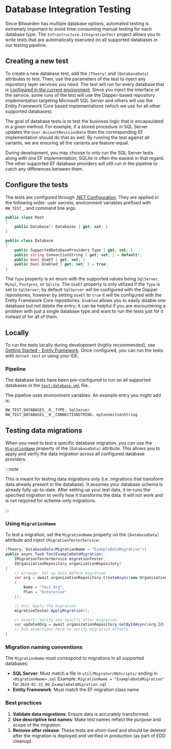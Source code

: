 # Database Integration Testing

Since Bitwarden has multiple database options, automated testing is extremely important to avoid
time-consuming manual testing for each database type. The `Infrastructure.IntegrationTest` project
allows you to write tests that are automatically executed on all supported databases in our testing
pipeline.

## Creating a new test

To create a new database test, add the `[Theory]` and `[DatabaseData]` attributes to test. Then, use
the parameters of the test to inject any repository layer services you need. The test will run for
every database that is [configured in the current environment](#configure-the-tests). Since you
inject the interface of the service, some runs of the test will use the Dapper-based repository
implementation targeting Microsoft SQL Server and others will use the Entity Framework Core based
implementations (which we use for all other supported databases).

The goal of database tests is to test the business logic that is encapsulated in a given method. For
example, if a stored procedure in SQL Server updates the `User.AccountRevisionDate` then the
corresponding EF implementation should do that as well. By running the test against all variants, we
are ensuring all the variants are feature-equal.

During development, you may choose to only run the SQL Server tests along with one EF
implementation; SQLite is often the easiest in that regard. The other supported EF database
providers will still run in the pipeline to catch any differences between them.

## Configure the tests

The tests are configured through
[.NET Configuration](https://learn.microsoft.com/en-us/dotnet/core/extensions/configuration). They
are applied in the following order: user secrets, environment variables prefixed with `BW_TEST_`,
and command line args.

```csharp
public class Root
{
    public Database[] Databases { get; set; }
}

public class Database
{
    public SupportedDatabaseProviders Type { get; set; }
    public string ConnectionString { get; set; } = default!;
    public bool UseEf { get; set; }
    public bool Enabled { get; set; } = true;
}
```

The `Type` property is an enum with the supported values being `SqlServer`, `MySql`, `Postgres`, or
`Sqlite`. The `UseEf` property is only utilized if the `Type` is set to `SqlServer`; by default
`SqlServer` will be configured with the Dapper repositories, however by setting `UseEf` to `true` it
will be configured with the Entity Framework Core repositories. `Enabled` allows you to easily
disable one database but not delete the entry; it can be helpful if you are encountering a problem
with just a single database type and want to run the tests just for it instead of for all of them.

## Locally

To run the tests locally during development (highly recommended), see
[Getting Started - Entity Framework](../../../getting-started/server/database/ef/index.mdx). Once
configured, you can run the tests with `dotnet test` or using your IDE.

### Pipeline

The database tests have been pre-configured to run on all supported databases in the
[`test-database.yml`](https://github.com/bitwarden/server/blob/main/.github/workflows/test-database.yml)
file.

The pipeline uses environment variables. An example entry you might add is:

```bash
BW_TEST_DATABASES__0__TYPE: SqlServer
BW_TEST_DATABASES__0__CONNECTIONSTRING: myConnectionString
```

## Testing data migrations

When you need to test a specific database migration, you can use the
[`MigrationName`](https://github.com/bitwarden/server/blob/021e69bc5dfea8be3b74f7a046a1cd48a206a712/test/Infrastructure.IntegrationTest/DatabaseDataAttribute.cs#L21)
property of the `[DatabaseData]` attribute. This allows you to apply and verify the data migration
across all configured database providers.

:::note

This is meant for testing data migrations only (i.e. migrations that transform data already present
in the database). It assumes your database schema is already fully up-to-date. After setting up your
test data, it re-runs the specified migration to verify how it transforms the data. It will not work
and is not required for schema-only migrations.

:::

### Using `MigrationName`

To test a migration, set the `MigrationName` property on the `[DatabaseData]` attribute and inject
`IMigrationTesterService`:

```csharp
[Theory, DatabaseData(MigrationName = "ExampleDataMigration")]
public async Task TestExampleDataMigration(
    IMigrationTesterService migrationTester,
    IOrganizationRepository organizationRepository)
{
    // Arrange: Set up data before migration
    var org = await organizationRepository.CreateAsync(new Organization
    {
        Name = "Test Org",
        Plan = "Enterprise"
    });

    // Act: Apply the migration
    migrationTester.ApplyMigration();

    // Assert: Verify the results after migration
    var updatedOrg = await organizationRepository.GetByIdAsync(org.Id);
    // Add assertions here to verify migration effects
}
```

### Migration naming conventions

The `MigrationName` must correspond to migrations in all supported databases:

- **SQL Server**: Must match a file in `util/Migrator/DbScripts/` ending in `<MigrationName>.sql`
  Example: `MigrationName = "ExampleDataMigration"` for `2024-01-15_00_ExampleDataMigration.sql`
- **Entity Framework**: Must match the EF migration class name

### Best practices

1. **Validate data migrations**: Ensure data is accurately transformed.
2. **Use descriptive test names**: Make test names reflect the purpose and scope of the migration.
3. **Remove after release**: These tests are short-lived and should be deleted after the migration
   is deployed and verified in production (as part of EDD cleanup).
